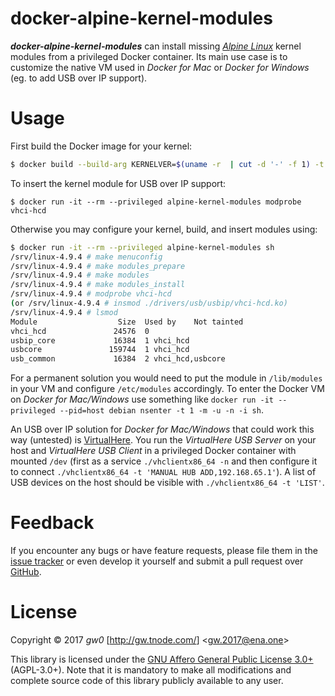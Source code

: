 docker-alpine-kernel-modules
============================

***docker-alpine-kernel-modules*** can install missing [*Alpine Linux*](https://alpinelinux.org/) kernel modules from a privileged Docker container. Its main use case is to customize the native VM used in *Docker for Mac* or *Docker for Windows* (eg. to add USB over IP support).


Usage
=====

First build the Docker image for your kernel:

```bash
$ docker build --build-arg KERNELVER=$(uname -r  | cut -d '-' -f 1) -t alpine-kernel-modules .
```

To insert the kernel module for USB over IP support:

```
$ docker run -it --rm --privileged alpine-kernel-modules modprobe vhci-hcd
```

Otherwise you may configure your kernel, build, and insert modules using:

```bash
$ docker run -it --rm --privileged alpine-kernel-modules sh
/srv/linux-4.9.4 # make menuconfig
/srv/linux-4.9.4 # make modules_prepare
/srv/linux-4.9.4 # make modules
/srv/linux-4.9.4 # make modules_install
/srv/linux-4.9.4 # modprobe vhci-hcd
(or /srv/linux-4.9.4 # insmod ./drivers/usb/usbip/vhci-hcd.ko)
/srv/linux-4.9.4 # lsmod
Module                  Size  Used by    Not tainted
vhci_hcd               24576  0
usbip_core             16384  1 vhci_hcd
usbcore               159744  1 vhci_hcd
usb_common             16384  2 vhci_hcd,usbcore
```

For a permanent solution you would need to put the module in `/lib/modules` in your VM and configure `/etc/modules` accordingly. To enter the Docker VM on *Docker for Mac/Windows* use something like `docker run -it --privileged --pid=host debian nsenter -t 1 -m -u -n -i sh`.

An USB over IP solution for *Docker for Mac/Windows* that could work this way (untested) is [VirtualHere](https://www.virtualhere.com/). You run the *VirtualHere USB Server* on your host and *VirtualHere USB Client* in a privileged Docker container with mounted `/dev` (first as a service `./vhclientx86_64 -n` and then configure it to connect `./vhclientx86_64 -t 'MANUAL HUB ADD,192.168.65.1'`). A list of USB devices on the host should be visible with `./vhclientx86_64 -t 'LIST'`.


Feedback
========

If you encounter any bugs or have feature requests, please file them in the [issue tracker](http://github.com/gw0/docker-alpine-kernel-modules/issues/) or even develop it yourself and submit a pull request over [GitHub](http://github.com/gw0/docker-alpine-kernel-modules/).


License
=======

Copyright &copy; 2017 *gw0* [<http://gw.tnode.com/>] &lt;<gw.2017@ena.one>&gt;

This library is licensed under the [GNU Affero General Public License 3.0+](LICENSE_AGPL-3.0.txt) (AGPL-3.0+). Note that it is mandatory to make all modifications and complete source code of this library publicly available to any user.
